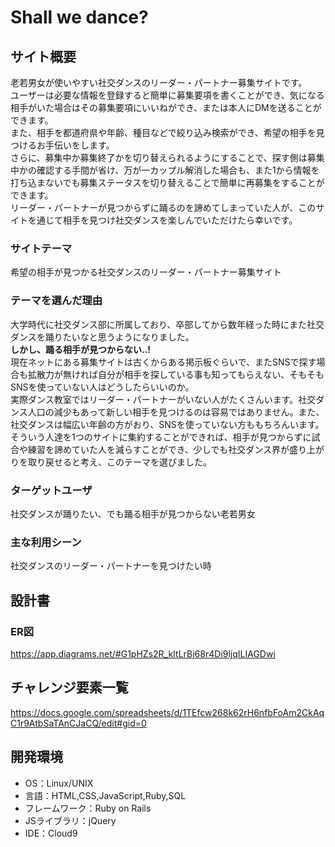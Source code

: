 # Shall we dance?

## サイト概要
老若男女が使いやすい社交ダンスのリーダー・パートナー募集サイトです。  
ユーザーは必要な情報を登録すると簡単に募集要項を書くことができ、気になる相手がいた場合はその募集要項にいいねができ、または本人にDMを送ることができます。  
また、相手を都道府県や年齢、種目などで絞り込み検索ができ、希望の相手を見つけるお手伝いをします。  
さらに、募集中か募集終了かを切り替えられるようにすることで、探す側は募集中かの確認する手間が省け、万が一カップル解消した場合も、また1から情報を打ち込まないでも募集ステータスを切り替えることで簡単に再募集をすることができます。  
リーダー・パートナーが見つからずに踊るのを諦めてしまっていた人が、このサイトを通じて相手を見つけ社交ダンスを楽しんでいただけたら幸いです。

### サイトテーマ
希望の相手が見つかる社交ダンスのリーダー・パートナー募集サイト

### テーマを選んだ理由
大学時代に社交ダンス部に所属しており、卒部してから数年経った時にまた社交ダンスを踊りたいなと思うようになりました。  
__しかし、踊る相手が見つからない..!__  
現在ネットにある募集サイトは古くからある掲示板ぐらいで、またSNSで探す場合も拡散力が無ければ自分が相手を探している事も知ってもらえない、そもそもSNSを使っていない人はどうしたらいいのか。  
実際ダンス教室ではリーダー・パートナーがいない人がたくさんいます。社交ダンス人口の減少もあって新しい相手を見つけるのは容易ではありません。また、社交ダンスは幅広い年齢の方がおり、SNSを使っていない方ももちろんいます。  
そういう人達を1つのサイトに集約することができれば、相手が見つからずに試合や練習を諦めていた人を減らすことができ、少しでも社交ダンス界が盛り上がりを取り戻せると考え、このテーマを選びました。

### ターゲットユーザ
社交ダンスが踊りたい、でも踊る相手が見つからない老若男女

### 主な利用シーン
社交ダンスのリーダー・パートナーを見つけたい時

## 設計書

### ER図
<https://app.diagrams.net/#G1pHZs2R_kItLrBj68r4Di9ljqILIAGDwi>

## チャレンジ要素一覧
<https://docs.google.com/spreadsheets/d/1TEfcw268k62rH6nfbFoAm2CkAqC1r9AtbSaTAnCJaCQ/edit#gid=0>

## 開発環境
- OS：Linux/UNIX
- 言語：HTML,CSS,JavaScript,Ruby,SQL
- フレームワーク：Ruby on Rails
- JSライブラリ：jQuery
- IDE：Cloud9
